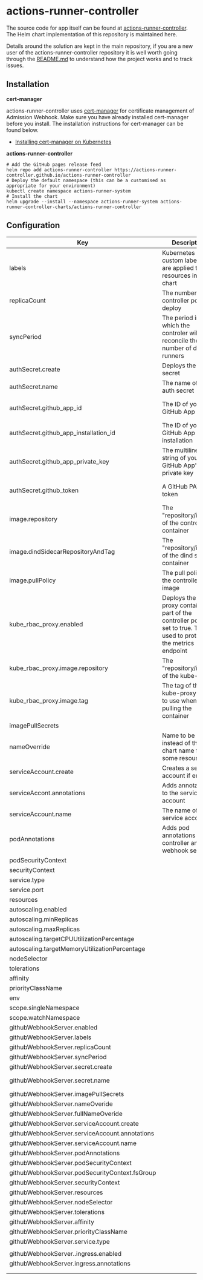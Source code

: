 # actions-runner-controller

The source code for app itself can be found at [actions-runner-controller](https://github.com/actions-runner-controller/actions-runner-controller). The Helm chart implementation of this repository is 
maintained here.

Details around the solution are kept in the main repository, if you are a new user of the actions-runner-controller repository it is well worth going through the [README.md](https://github.com/actions-runner-controller/actions-runner-controller/blob/master/README.md) to understand how the project works and to track issues.

## Installation
**cert-manager**

actions-runner-controller uses [cert-manager](https://cert-manager.io/docs/installation/kubernetes/) for certificate management of Admission Webhook. Make sure you have already installed cert-manager before you install. The installation instructions for cert-manager can be found below.

- [Installing cert-manager on Kubernetes](https://cert-manager.io/docs/installation/kubernetes/)

**actions-runner-controller**

```shell
# Add the GitHub pages release feed 
helm repo add actions-runner-controller https://actions-runner-controller.github.io/actions-runner-controller
# Deploy the default namespace (this can be a customised as appropriate for your environment)
kubectl create namespace actions-runner-system
# Install the chart
helm upgrade --install --namespace actions-runner-system actions-runner-controller-charts/actions-runner-controller
```

## Configuration

| Key                                            | Description                                                                                                                 | Default                              | Dependencies                                              |
|------------------------------------------------|-----------------------------------------------------------------------------------------------------------------------------|--------------------------------------|-----------------------------------------------------------|
| labels                                         | Kubernetes custom labels that are applied to all resources in the chart                                                     |                                      |                                                           |
| replicaCount                                   | The number of controller pods to deploy                                                                                     | 1                                    |                                                           |
| syncPeriod                                     | The period in which the controler will reconcile the number of desired runners                                              | 10m                                  |                                                           |
| authSecret.create                              | Deploys the auth secret                                                                                                     | true                                 |                                                           |
| authSecret.name                                | The name of the auth secret                                                                                                 | controller-manager                   |                                                           |
| authSecret.github_app_id                       | The ID of your GitHub App                                                                                                   |                                      | Can't be used at the same time as authSecret.github_token |
| authSecret.github_app_installation_id          | The ID of your GitHub App installation                                                                                      |                                      | Can't be used at the same time as authSecret.github_token |
| authSecret.github_app_private_key              | The multiline string of your GitHub App's private key                                                                       |                                      | Can't be used at the same time as authSecret.github_token |
| authSecret.github_token                        | A GitHub PAT token                                                                                                          |                                      | Can't be used at the same time as authSecret.github_app_* |
| image.repository                               | The "repository/image" of the controller container                                                                          | summerwind/actions-runner-controller |                                                           |
| image.dindSidecarRepositoryAndTag              | The "repository/image" of the dind sidecar container                                                                        | docker:dind                          |                                                           |
| image.pullPolicy                               | The pull policy of the controller image                                                                                     | IfNotPresent                         |                                                           |
| kube_rbac_proxy.enabled                        | Deploys the kube-proxy container as part of the controller pod if set to true. This is used to protect the metrics endpoint | true                                 |                                                           |
| kube_rbac_proxy.image.repository               | The "repository/image" of the kube-proxy                                                                                    | quay.io/brancz/kube-rbac-proxy       |                                                           |
| kube_rbac_proxy.image.tag                      | The tag of the kube-proxy image to use when pulling the container                                                           | v0.8.0                               |                                                           |
| imagePullSecrets                               |                                                                                                                             |                                      |                                                           |
| nameOverride                                   | Name to be used instead of the chart name for some resources                                                                |                                      |                                                           |
| serviceAccount.create                          | Creates a service account if enabled                                                                                        | true                                 |                                                           |
| serviceAccont.annotations                      | Adds annotations to the service account                                                                                     |                                      |                                                           |
| serviceAccount.name                            | The name of the service account                                                                                             |                                      |                                                           |
| podAnnotations                                 | Adds pod annotations to the controller and webhook server                                                                   |                                      |                                                           |
| podSecurityContext                             |                                                                                                                             |                                      |                                                           |
| securityContext                                |                                                                                                                             |                                      |                                                           |
| service.type                                   |                                                                                                                             |                                      |                                                           |
| service.port                                   |                                                                                                                             |                                      |                                                           |
| resources                                      |                                                                                                                             |                                      |                                                           |
| autoscaling.enabled                            |                                                                                                                             |                                      |                                                           |
| autoscaling.minReplicas                        |                                                                                                                             |                                      |                                                           |
| autoscaling.maxReplicas                        |                                                                                                                             |                                      |                                                           |
| autoscaling.targetCPUUtilizationPercentage     |                                                                                                                             |                                      |                                                           |
| autoscaling.targetMemoryUtilizationPercentage  |                                                                                                                             |                                      |                                                           |
| nodeSelector                                   |                                                                                                                             |                                      |                                                           |
| tolerations                                    |                                                                                                                             |                                      |                                                           |
| affinity                                       |                                                                                                                             |                                      |                                                           |
| priorityClassName                              |                                                                                                                             |                                      |                                                           |
| env                                            |                                                                                                                             |                                      |                                                           |
| scope.singleNamespace                          |                                                                                                                             | false                                |                                                           |
| scope.watchNamespace                           |                                                                                                                             |                                      |                                                           |
| githubWebhookServer.enabled                    |                                                                                                                             | false                                |                                                           |
| githubWebhookServer.labels                     |                                                                                                                             |                                      |                                                           |
| githubWebhookServer.replicaCount               |                                                                                                                             | 1                                    |                                                           |
| githubWebhookServer.syncPeriod                 |                                                                                                                             | 10m                                  |                                                           |
| githubWebhookServer.secret.create              |                                                                                                                             | true                                 |                                                           |
| githubWebhookServer.secret.name                |                                                                                                                             | github-webhook-server                |                                                           |
| githubWebhookServer.imagePullSecrets           |                                                                                                                             |                                      |                                                           |
| githubWebhookServer.nameOveride                |                                                                                                                             |                                      |                                                           |
| githubWebhookServer.fullNameOveride            |                                                                                                                             |                                      |                                                           |
| githubWebhookServer.serviceAccount.create      |                                                                                                                             | true                                 |                                                           |
| githubWebhookServer.serviceAccount.annotations |                                                                                                                             |                                      |                                                           |
| githubWebhookServer.serviceAccount.name        |                                                                                                                             |                                      |                                                           |
| githubWebhookServer.podAnnotations             |                                                                                                                             |                                      |                                                           |
| githubWebhookServer.podSecurityContext         |                                                                                                                             |                                      |                                                           |
| githubWebhookServer.podSecurityContext.fsGroup |                                                                                                                             |                                      |                                                           |
| githubWebhookServer.securityContext            |                                                                                                                             |                                      |                                                           |
| githubWebhookServer.resources                  |                                                                                                                             |                                      |                                                           |
| githubWebhookServer.nodeSelector               |                                                                                                                             |                                      |                                                           |
| githubWebhookServer.tolerations                |                                                                                                                             |                                      |                                                           |
| githubWebhookServer.affinity                   |                                                                                                                             |                                      |                                                           |
| githubWebhookServer.priorityClassName          |                                                                                                                             |                                      |                                                           |
| githubWebhookServer.service.type               |                                                                                                                             |                                      |                                                           |
|                                                |                                                                                                                             |                                      |                                                           |
| githubWebhookServer..ingress.enabled           |                                                                                                                             | false                                |                                                           |
| githubWebhookServer.ingress.annotations        |                                                                                                                             |                                      |                                                           |
|                                                |                                                                                                                             |                                      |                                                           |
|                                                |                                                                                                                             |                                      |                                                           |

